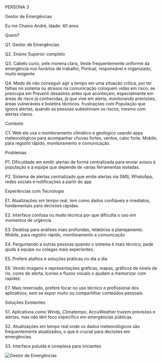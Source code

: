 
PERSONA 3

Gestor de Emergências

Eu me Chamo André, Idade: 40 anos

Quem?

Q1. Gestor de Emergências

Q2. Ensino Superior completo

Q3. Cabelo curto, pele morena clara, Veste frequentemente uniforme da emergência nos horários de trabalho, Pontual, responsável e organizado, muito exigente 

Q4. Medo de não conseguir agir a tempo em uma situação crítica, por ter falhas no sistema ou atrasos na comunicação coloquem vidas em risco. se preocupa em Prevenir desastres antes que aconteçam, especialmente em áreas de risco já conhecidas, já que vive em alerta, monitorando previsões, áreas vulneráveis e boletins técnicos. frustrações com  População que ignora alertas, quando as pessoas subestimam os riscos, mesmo com alertas claros.



Contexto

C1. Web ele usa o monitoramento climático e geológico usando apps meteorológicos para acompanhar chuvas fortes, ventos, calor forte. Mobile, para registro rápido, monitoramento e comunicação.


Problemas

P1. Dificuldade em emitir alertas de forma centralizada para enviar avisos à população e à equipe que depende de várias ferramentas isoladas.

P2. Sistema de alertas centralizado que emite alertas via SMS, WhatsApp, redes sociais e notificações a partir do app


Experiências com Tecnologia

E1. Atualizações em tempo real, tem como dados confiáveis e imediatos, fundamentais para decisões rápidas.

E2. Interface confusa ou muito técnica por que dificulta o uso em momentos de urgência.

E3. Desktop para análises mais profundas, relatórios e planejamento. 
Mobile, para registro rápido, monitoramento e comunicação

E4. Perguntando a outras pessoas quando o sistema é mais técnico, pede ajuda à equipe ou colegas mais experientes.

E5. Prefere atalhos e soluções práticas no dia a dia

E6. Vendo imagens e representações gráficas, mapas, gráficos de níveis de rio, cores de alerta, ícones e fluxos visuais o ajudam a memorizar com rapidez.


E7. Mais reservado, prefere focar no uso técnico e profissional dos aplicativos, sem se expor muito ou compartilhar conteúdos pessoais.

Soluções Existentes

S1. Aplicativos como Windy, Climatempo, AccuWeather trazem previsões e alertas, mas não têm foco específico em emergências públicas.

S2.  Atualizações em tempo real onde os dados meteorológicos são frequentemente atualizados, o que é crucial para decisões em emergências.

S3. Interface poluída e complexa para iniciantes

![Gestor de Emergências](https://github.com/user-attachments/assets/584e46e7-d3bb-48e4-a1a4-ef0564ec8f18)

